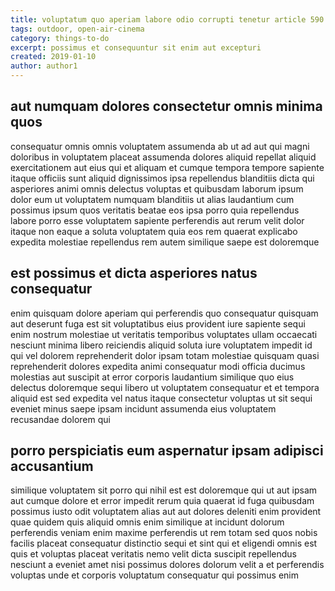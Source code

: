 ```yaml
---
title: voluptatum quo aperiam labore odio corrupti tenetur article 590
tags: outdoor, open-air-cinema
category: things-to-do
excerpt: possimus et consequuntur sit enim aut excepturi
created: 2019-01-10
author: author1
---
```


## aut numquam dolores consectetur omnis minima quos

consequatur omnis omnis voluptatem assumenda ab ut ad aut qui magni doloribus in voluptatem placeat assumenda dolores aliquid repellat aliquid exercitationem aut eius qui et aliquam et cumque tempora tempore sapiente itaque officiis sunt aliquid dignissimos ipsa repellendus blanditiis dicta qui asperiores animi omnis delectus voluptas et quibusdam laborum ipsum dolor eum ut voluptatem numquam blanditiis ut alias laudantium cum possimus ipsum quos veritatis beatae eos ipsa porro quia repellendus labore porro esse voluptatem sapiente perferendis aut rerum velit dolor itaque non eaque a soluta voluptatem quia eos rem quaerat explicabo expedita molestiae repellendus rem autem similique saepe est doloremque

## est possimus et dicta asperiores natus consequatur

enim quisquam dolore aperiam qui perferendis quo consequatur quisquam aut deserunt fuga est sit voluptatibus eius provident iure sapiente sequi enim nostrum molestiae ut veritatis temporibus voluptates ullam occaecati nesciunt minima libero reiciendis aliquid soluta iure voluptatem impedit id qui vel dolorem reprehenderit dolor ipsam totam molestiae quisquam quasi reprehenderit dolores expedita animi consequatur modi officia ducimus molestias aut suscipit at error corporis laudantium similique quo eius delectus doloremque sequi libero ut voluptatem consequatur et et tempora aliquid est sed expedita vel natus itaque consectetur voluptas ut sit sequi eveniet minus saepe ipsam incidunt assumenda eius voluptatem recusandae dolorem qui

## porro perspiciatis eum aspernatur ipsam adipisci accusantium

similique voluptatem sit porro qui nihil est est doloremque qui ut aut ipsam aut cumque dolore et error impedit rerum quia quaerat id fuga quibusdam possimus iusto odit voluptatem alias aut aut dolores deleniti enim provident quae quidem quis aliquid omnis enim similique at incidunt dolorum perferendis veniam enim maxime perferendis ut rem totam sed quos nobis facilis placeat consequatur distinctio sequi et sint qui et eligendi omnis est quis et voluptas placeat veritatis nemo velit dicta suscipit repellendus nesciunt a eveniet amet nisi possimus dolores dolorum velit a et perferendis voluptas unde et corporis voluptatum consequatur qui possimus enim
